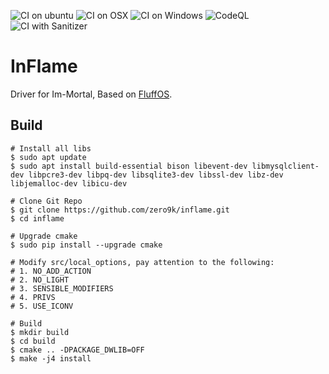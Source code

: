 ![CI on ubuntu](https://github.com/zero9k/inflame/workflows/CI%20on%20ubuntu/badge.svg)
![CI on OSX](https://github.com/zero9k/inflame/workflows/CI%20on%20OSX/badge.svg)
![CI on Windows](https://github.com/zero9k/inflame/workflows/CI%20on%20Windows/badge.svg)
![CodeQL](https://github.com/zero9k/inflame/workflows/CodeQL/badge.svg)
![CI with Sanitizer](https://github.com/zero9k/inflame/workflows/CI%20with%20Sanitizer/badge.svg)

# InFlame
Driver for Im-Mortal, Based on [FluffOS](https://github.com/fluffos/fluffos).

## Build
```shell
# Install all libs
$ sudo apt update
$ sudo apt install build-essential bison libevent-dev libmysqlclient-dev libpcre3-dev libpq-dev libsqlite3-dev libssl-dev libz-dev libjemalloc-dev libicu-dev

# Clone Git Repo
$ git clone https://github.com/zero9k/inflame.git
$ cd inflame

# Upgrade cmake
$ sudo pip install --upgrade cmake

# Modify src/local_options, pay attention to the following: 
# 1. NO_ADD_ACTION
# 2. NO_LIGHT
# 3. SENSIBLE_MODIFIERS
# 4. PRIVS
# 5. USE_ICONV

# Build
$ mkdir build
$ cd build
$ cmake .. -DPACKAGE_DWLIB=OFF
$ make -j4 install
```
